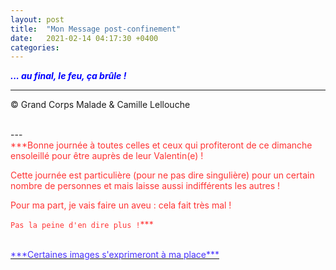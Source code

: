 ```yaml
---
layout: post
title:  "Mon Message post-confinement"
date:   2021-02-14 04:17:30 +0400
categories: 
---
```



<span style="color: blue">***... au final, le feu, ça brûle !***</span>
<br/>


---
&copy;  Grand Corps Malade & Camille Lellouche

<br>
---

<br>
<span style="color: #ff3333">***Bonne journée à toutes celles et ceux qui profiteront de ce dimanche ensoleillé pour être auprès de leur Valentin(e) !

Cette journée est particulière (pour ne pas dire singulière) pour un certain nombre de personnes et mais laisse aussi indifférents les autres !

Pour ma part, je vais faire un aveu : cela fait très mal !

`Pas la peine d'en dire plus !`***</span>

<br>
<a href="https://pixabay.com/fr/users/alexey_hulsov-388655/?tab=latest" target="_blank"><span style="color:  #4933ff">***Certaines images s'exprimeront à ma place***</span></a>
